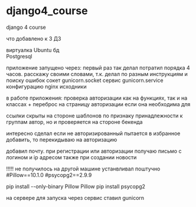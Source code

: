 # django4_course
django 4  course

что добавлено к 3 ДЗ

виртуалка
Ubuntu
бд  
Postgresql

приложение запущено через:
первый раз так делал потратил порядка 4 часов.
расскажу своими словами, т.к. делал по разным инструкциям и поиску ошибок
 сокет gunicorn.socket
 сервис gunicorn.service
 конфигурацию nginx
исходники

в работе приложения:
проверка авторизации как на функциях, так и на классах 
    + переброс на страницу авторизации если она необходима для

ссылки скрыты на стороне шаблонов по признаку принадлежности к группам автор,
но и проверяется на стороне бекенда

интересно сделал если не авторизированный пытается в избранное добавить, то перекидываю на авторизацию

добавил почту.
при регистрации или авторизации получаю письмо с логином и ip адресом
также при создании новости


!!!!! не получилось на другой машине устанвливал поштучно
#Pillow==10.1.0
#psycopg2==2.9.9

pip install --only-binary Pillow Pillow
pip install psycopg2 

на сервере для запуска через сервис  ставил gunicorn

